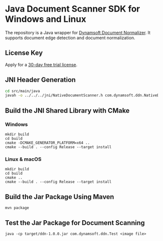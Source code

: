 # Java Document Scanner SDK for Windows and Linux
The repository is a Java wrapper for [Dynamsoft Document Normalizer](https://www.dynamsoft.com/document-normalizer/docs/introduction/?ver=latest). It supports document edge detection and document normalization. 

## License Key
Apply for a [30-day free trial license](https://www.dynamsoft.com/customer/license/trialLicense/?product=ddn).

## JNI Header Generation

```bash
cd src/main/java
javah -o ../../../jni/NativeDocumentScanner.h com.dynamsoft.ddn.NativeDocumentScanner
```

## Build the JNI Shared Library with CMake

### Windows
```
mkdir build
cd build
cmake -DCMAKE_GENERATOR_PLATFORM=x64 ..
cmake --build . --config Release --target install
```

### Linux & macOS

```
mkdir build
cd build
cmake .. 
cmake --build . --config Release --target install
```

## Build the Jar Package Using Maven

```
mvn package
```

## Test the Jar Package for Document Scanning

```
java -cp target/ddn-1.0.0.jar com.dynamsoft.ddn.Test <image file>
```

